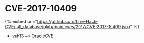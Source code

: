 # CVE-2017-10409
{% embed url="https://github.com/Live-Hack-CVE/full_database/blob/main/cves/2017/CVE-2017-10409.json" %}

* vah13 ~> [OracleCVE](https://www.alice-snow.ru/2017/database/cve-2017-10409/oraclecve-vah13)